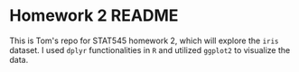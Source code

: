 # Homework 2 README

This is Tom's repo for STAT545 homework 2, which will explore the `iris` dataset. I used `dplyr` functionalities in `R` and utilized `ggplot2` to visualize the data.